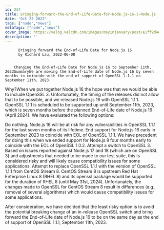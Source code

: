 ```yaml
---
id: 234
title: Bringing-forward-the-End-of-Life-Date-for-Node.js-16-|-Node.js
date: 'Oct 25 2022'
tags: ["node","news"]
metaTags: ["node","news"]
cover_image: https://velog.velcdn.com/images/mayinjanuary/post/e1ff9d4e-541f-418f-b411-4ab9f39aee16/nodejs.png
description: ''
---
```



        
          Bringing forward the End-of-Life Date for Node.js 16
          by Richard Lau, 2022-06-08
        

        Changing the End-of-Life Date for Node.js 16 to September 11th, 2023SummaryWe are moving the End-of-Life date of Node.js 16 by seven months to coincide with the end of support of OpenSSL 1.1.1 on September 11th, 2023.
Why?When we put together Node.js 16 the hope was that we would be able to include OpenSSL 3. Unfortunately, the timing of the releases did not allow that to be possible, and we released Node.js 16 with OpenSSL 1.1.1. OpenSSL 1.1.1 is scheduled to be supported up until September 11th, 2023, which is seven months before the planned End-of-Life date of Node.js 16 (April 2024).
We have evaluated the following options:

Do nothing. Node.js 16 will be at risk for any vulnerabilities in OpenSSL 1.1.1 for the last seven months of its lifetime.
End support for Node.js 16 early in September 2023 to coincide with EOL of OpenSSL 1.1.1. We have precedent for doing this when we ended support for Node.js 8 four months early to coincide with the EOL of OpenSSL 1.0.2.
Attempt a switch to OpenSSL 3. Based on issues reported against Node.js 17 and 18 (which are on OpenSSL 3) and adjustments that needed to be made to our test suite, this is considered risky and will likely cause compatibility issues for some applications.
Attempt to replace OpenSSL 1.1.1 with the version of OpenSSL 1.1.1 from CentOS Stream 8. CentOS Stream 8 is upstream Red Hat Enterprise Linux 8 (RHEL 8) and its openssl package would be supported for the duration of RHEL 8 (until May 31st, 2024). Unfortunately, the changes made to OpenSSL for CentOS Stream 8 result in differences (e.g., removal of several algorithms) which would cause compatibility issues for some applications.

After consideration, we have decided that the least risky option is to avoid the potential breaking change of an in-release OpenSSL switch and bring forward the End-of-Life date of Node.js 16 to be on the same day as the end of support of OpenSSL 1.1.1, September 11th, 2023.

      
